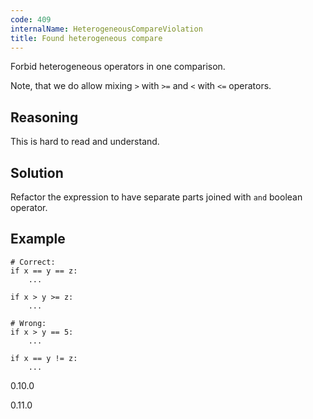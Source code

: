 ```yaml
---
code: 409
internalName: HeterogeneousCompareViolation
title: Found heterogeneous compare
---
```


Forbid heterogeneous operators in one comparison.

Note, that we do allow mixing `>` with `>=` and `<` with `<=` operators.

## Reasoning
This is hard to read and understand.

## Solution
Refactor the expression to have separate parts joined with `and`
boolean operator.

## Example

    # Correct:
    if x == y == z:
        ...
    
    if x > y >= z:
        ...
    
    # Wrong:
    if x > y == 5:
        ...
    
    if x == y != z:
        ...

<div class="versionadded">

0.10.0

</div>

<div class="versionchanged">

0.11.0

</div>